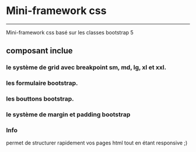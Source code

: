 # Mini-framework css
***
Mini-framework css basé sur les classes bootstrap 5

## composant inclue 

### le système de grid avec breakpoint sm, md, lg, xl et xxl.
### les formulaire bootstrap.
### les bouttons bootstrap.
### le système de margin et padding bootstrap 

### Info

permet de structurer rapidement vos pages html tout en étant responsive ;)